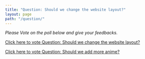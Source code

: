 ```yaml
---
title: "Question: Should we change the website layout?"
layout: page
path: "/question/"
---
```

*Please Vote on the poll below and give your feedbacks.*

<a href="https://linkto.run/p/G2S6F6DL" target="_blank">Click here to vote Question: Should we change the website layout?</a>

<a href="https://linkto.run/p/QV49YZY0" target="_blank">Click here to vote Question: Should we add more anime?</a>
